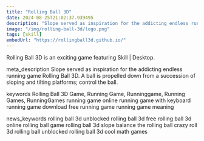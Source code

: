 ```yaml
---
title: "Rolling Ball 3D"
date: 2024-08-25T21:02:37.939495
description: "Slope served as inspiration for the addicting endless running game Rolling Ball 3D. A ball is propelled down from a succession of sloping and tilting platforms; control the ball."
image: "/img/rolling-ball-3d/logo.png"
tags: [skill]
embedUrl: "https://rollingball3d.github.io/"
---
```


Rolling Ball 3D is an exciting game featuring Skill | Desktop.

meta_description
Slope served as inspiration for the addicting endless running game Rolling Ball 3D. A ball is propelled down from a succession of sloping and tilting platforms; control the ball.


keywords
Rolling Ball 3D Game, Running Game, Runninggame, Running Games, RunningGames running game online running game with keyboard running game download free running game running game meaning


news_keywords
rolling ball 3d unblocked rolling ball 3d free rolling ball 3d online rolling ball game rolling ball 3d slope balance the rolling ball crazy roll 3d rolling ball unblocked rolling ball 3d cool math games
